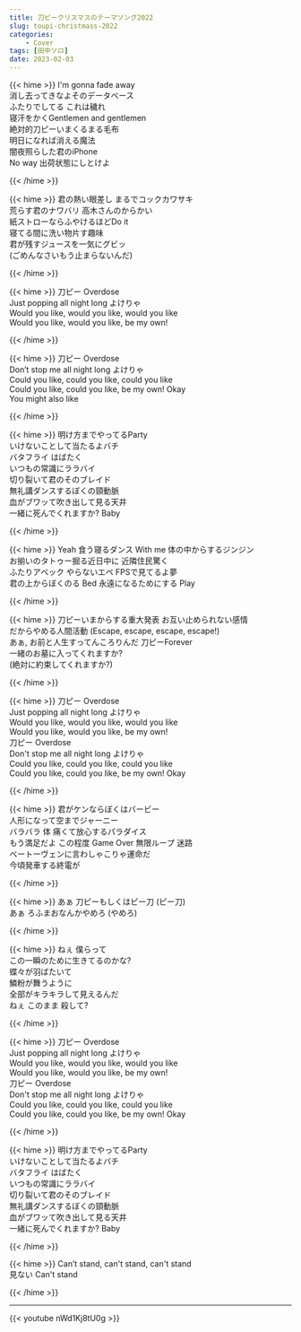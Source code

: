 ```yaml
---
title: 刀ピークリスマスのテーマソング2022
slug: toupi-christmass-2022
categories:
    - Cover
tags: [田中ソロ]
date: 2023-02-03
---
```


{{< hime >}}
I'm gonna fade away  
消し去ってきなよそのデータベース  
ふたりでしてる これは穢れ  
寝汗をかくGentlemen and gentlemen  
絶対的刀ピーいまくるまる毛布  
明日になれば消える魔法  
闇夜照らした君のiPhone  
No way 出荷状態にしとけよ  

{{< /hime >}}

{{< hime >}}
君の熱い眼差し まるでコックカワサキ  
荒らす君のナワバリ 高木さんのからかい  
紙ストローならふやけるほどDo it  
寝てる間に洗い物片す趣味  
君が残すジュースを一気にグビッ  
(ごめんなさいもう止まらないんだ)  

{{< /hime >}}

{{< hime >}}
刀ピー Overdose  
Just popping all night long よけりゃ  
Would you like, would you like, would you like  
Would you like, would you like, be my own!  

{{< /hime >}}

{{< hime >}}
刀ピー Overdose  
Don’t stop me all night long よけりゃ  
Could you like, could you like, could you like  
Could you like, could you like, be my own! Okay  
You might also like  

{{< /hime >}}

{{< hime >}}
明け方までやってるParty  
いけないことして当たるよバチ  
バタフライ はばたく  
いつもの常識にララバイ  
切り裂いて君のそのブレイド  
無礼講ダンスするぼくの頸動脈  
血がブワッて吹き出して見る天井  
一緒に死んでくれますか? Baby  

{{< /hime >}}

{{< hime >}}
Yeah 食う寝るダンス With me 体の中からするジンジン  
お揃いのタトゥー掘る近日中に 近隣住民驚く  
ふたりアベック やらないエペ FPSで見てるよ夢  
君の上からぼくのる Bed 永遠になるためにする Play  

{{< /hime >}}

{{< hime >}}
刀ピーいまからする重大発表 お互い止められない感情  
だからやめる人間活動 (Escape, escape, escape, escape!)  
あぁ, お前と人生すってんころりんだ 刀ピーForever  
一緒のお墓に入ってくれますか?  
(絶対に約束してくれますか?)  

{{< /hime >}}

{{< hime >}}
刀ピー Overdose  
Just popping all night long よけりゃ  
Would you like, would you like, would you like  
Would you like, would you like, be my own!  
刀ピー Overdose  
Don't stop me all night long よけりゃ  
Could you like, could you like, could you like  
Could you like, could you like, be my own! Okay  

{{< /hime >}}

{{< hime >}}
君がケンならぼくはバービー  
人形になって空までジャーニー  
バラバラ 体 痛くて放心するパラダイス  
もう満足だよ この程度 Game Over 無限ループ 迷路  
ベートーヴェンに言わしゃこりゃ運命だ  
今頃発車する終電が  

{{< /hime >}}

{{< hime >}}
あぁ 刀ピーもしくはピー刀 (ピー刀)  
あぁ ろふまおなんかやめろ (やめろ)  

{{< /hime >}}

{{< hime >}}
ねぇ 僕らって  
この一瞬のために生きてるのかな?  
蝶々が羽ばたいて  
鱗粉が舞うように  
全部がキラキラして見えるんだ  
ねぇ このまま 殺して?  

{{< /hime >}}

{{< hime >}}
刀ピー Overdose  
Just popping all night long よけりゃ  
Would you like, would you like, would you like  
Would you like, would you like, be my own!  
刀ピー Overdose  
Don't stop me all night long よけりゃ  
Could you like, could you like, could you like  
Could you like, could you like, be my own! Okay  

{{< /hime >}}

{{< hime >}}
明け方までやってるParty  
いけないことして当たるよバチ  
バタフライ はばたく  
いつもの常識にララバイ  
切り裂いて君のそのブレイド  
無礼講ダンスするぼくの頸動脈  
血がブワッて吹き出して見る天井  
一緒に死んでくれますか? Baby  

{{< /hime >}}

{{< hime >}}
Can’t stand, can't stand, can't stand  
見ない Can't stand  

{{< /hime >}}

---

{{< youtube nWd1Kj8tU0g >}}